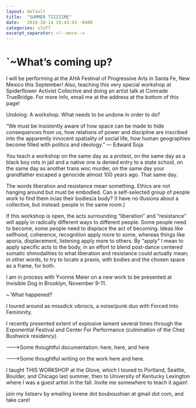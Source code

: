 ```yaml
---
layout: default
title:  "SUMMER TIIIIIME"
date:   2018-10-14 19:43:43 -0400
categories: stuff
excerpt_separator: <!--more-->
---
```


# `~What’s coming up?

I will be performing at the AHA Festival of Progressive Arts in Santa Fe, New Mexico this September! Also, teaching this very special workshop at Spiderflower Activist Collective and doing an artist talk at Comrade TrueBridge. For more info, email me at the address at the bottom of this page!

Undoing: A workshop. What needs to be undone in order to do?

“We must be insistently aware of how space can be made to hide consequences from us, how relations of power and discipline are inscribed into the apparently innocent spatiality of social life, how human geographies become filled with politics and ideology.”
— Edward Soja

 

You teach a workshop on the same day as a protest, on the same day as a black boy rots in jail and a native one is denied entry to a state school, on the same day as another trans woc murder, on the same day your grandfather escaped a genocide almost 100 years ago. That same day.

The words liberation and resistance mean something. Ethics are not hanging around but must be embodied. Can a self-selected group of people work to find them in/as their bodies/a body? (I have no illusions about a collective, but instead: people in the same room.)

If this workshop is open, the acts surrounding “liberation” and “resistance” will apply in radically different ways to different people. Some people need to become, some people need to displace the act of becoming. Ideas like selfhood, coherence, recognition apply more to some, whereas things like aporia, displacement, listening apply more to others. By “apply” I mean to apply specific acts to the body, in an effort to blend post-dance centered somatic shmodalities to what liberation and resistance could actually mean; in other words, to try to locate a praxis, with bodies and the chosen space as a frame, for both.

 

I am in process with Yvonne Meier on a new work to be presented at Invisible Dog in Brooklyn, November 9-11.

~`What happened?

I toured around as missdick vibrocis, a noise/punk duo with Forced Into Femininity.

I recently presented extent of explosive lament several times through the Exponential Festival and Center For Performance (culmination of the Chez Bushwick residency).

——->Some thoughtful documentation: here, here, and here

——->Some thoughtful writing on the work here and here.

I taught THIS WORKSHOP at the Glove, which I toured to Portland, Seattle, Boulder, and Chicago last summer, then to University of Kentucky Lexington where I was a guest artist in the fall. Invite me somewhere to teach it again!

join my listserv by emailing lorene dot bouboushian at gmail dot com, and take care!

<!--more-->
